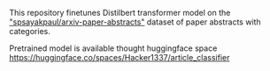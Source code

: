 This repository finetunes Distilbert transformer model on the ["spsayakpaul/arxiv-paper-abstracts"](https://www.kaggle.com/datasets/spsayakpaul/arxiv-paper-abstracts) dataset of paper abstracts with categories.

Pretrained model is available thought huggingface space https://huggingface.co/spaces/Hacker1337/article_classifier